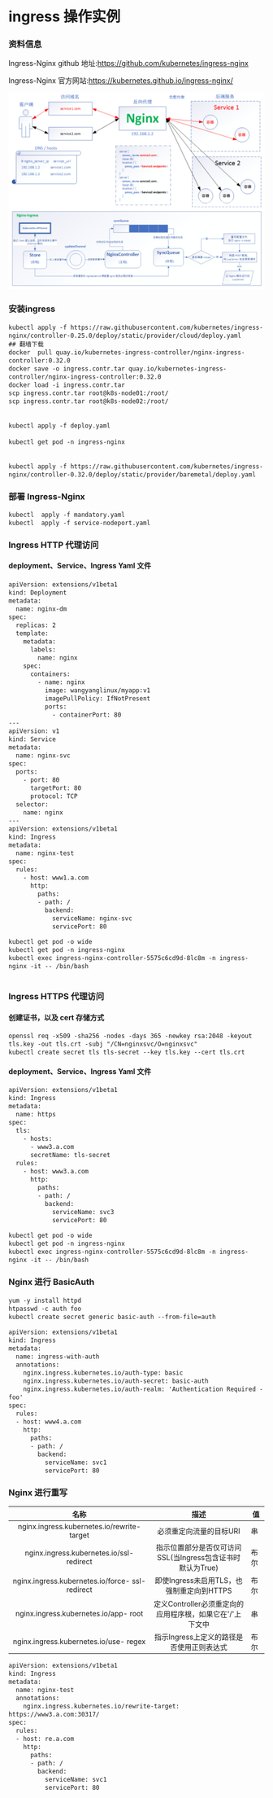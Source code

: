 # ingress 操作实例

### 资料信息

Ingress-Nginx github 地址:https://github.com/kubernetes/ingress-nginx

Ingress-Nginx 官方网站:https://kubernetes.github.io/ingress-nginx/

![image-20200509174025330](../../static/img/image-20200509174025330.png)

### 安装ingress

```
kubectl apply -f https://raw.githubusercontent.com/kubernetes/ingress-nginx/controller-0.25.0/deploy/static/provider/cloud/deploy.yaml
## 翻墙下载
docker  pull quay.io/kubernetes-ingress-controller/nginx-ingress-controller:0.32.0
docker save -o ingress.contr.tar quay.io/kubernetes-ingress-controller/nginx-ingress-controller:0.32.0
docker load -i ingress.contr.tar
scp ingress.contr.tar root@k8s-node01:/root/
scp ingress.contr.tar root@k8s-node02:/root/


kubectl apply -f deploy.yaml

kubectl get pod -n ingress-nginx


kubectl apply -f https://raw.githubusercontent.com/kubernetes/ingress-nginx/controller-0.32.0/deploy/static/provider/baremetal/deploy.yaml

```



### 部署 Ingress-Nginx

```
kubectl  apply -f mandatory.yaml
kubectl  apply -f service-nodeport.yaml
```

### Ingress HTTP 代理访问

#### deployment、Service、Ingress Yaml 文件

```
apiVersion: extensions/v1beta1
kind: Deployment
metadata:
  name: nginx-dm
spec:
  replicas: 2
  template:
    metadata:
      labels:
        name: nginx
    spec:
      containers:
        - name: nginx
          image: wangyanglinux/myapp:v1
          imagePullPolicy: IfNotPresent
          ports:
            - containerPort: 80
---
apiVersion: v1
kind: Service
metadata:
  name: nginx-svc
spec:
  ports:
    - port: 80
      targetPort: 80
      protocol: TCP
  selector:
    name: nginx
---
apiVersion: extensions/v1beta1
kind: Ingress
metadata:
  name: nginx-test
spec:
  rules:
    - host: www1.a.com
      http: 
        paths:
        - path: /
          backend:
            serviceName: nginx-svc
            servicePort: 80
```

```
kubectl get pod -o wide
kubectl get pod -n ingress-nginx
kubectl exec ingress-nginx-controller-5575c6cd9d-8lc8m -n ingress-nginx -it -- /bin/bash


```



### Ingress HTTPS 代理访问

#### 创建证书，以及 cert 存储方式

```
openssl req -x509 -sha256 -nodes -days 365 -newkey rsa:2048 -keyout tls.key -out tls.crt -subj "/CN=nginxsvc/O=nginxsvc"
kubectl create secret tls tls-secret --key tls.key --cert tls.crt
```

#### deployment、Service、Ingress Yaml 文件

```
apiVersion: extensions/v1beta1
kind: Ingress
metadata:
  name: https
spec:
  tls:
    - hosts:
      - www3.a.com
      secretName: tls-secret
  rules:
    - host: www3.a.com
      http:
        paths:
        - path: /
          backend:
            serviceName: svc3
            servicePort: 80
```

```
kubectl get pod -o wide
kubectl get pod -n ingress-nginx
kubectl exec ingress-nginx-controller-5575c6cd9d-8lc8m -n ingress-nginx -it -- /bin/bash

```



### Nginx 进行 BasicAuth

```
yum -y install httpd
htpasswd -c auth foo
kubectl create secret generic basic-auth --from-file=auth

```

```
apiVersion: extensions/v1beta1
kind: Ingress
metadata:
  name: ingress-with-auth
  annotations:
    nginx.ingress.kubernetes.io/auth-type: basic
    nginx.ingress.kubernetes.io/auth-secret: basic-auth
    nginx.ingress.kubernetes.io/auth-realm: 'Authentication Required - foo'
spec: 
  rules:
  - host: www4.a.com
    http:
      paths:
      - path: /
        backend:
          serviceName: svc1
          servicePort: 80
```

### Nginx 进行重写

|名称|描述|值|
| :-------: | :--------: | ---- |
|nginx.ingress.kubernetes.io/rewrite- target|必须重定向流量的目标URI| 串|
|nginx.ingress.kubernetes.io/ssl- redirect| 指示位置部分是否仅可访问SSL(当Ingress包含证书时 默认为True) | 布 尔 |
| nginx.ingress.kubernetes.io/force- ssl-redirect |即使Ingress未启用TLS，也强制重定向到HTTPS | 布 尔 |
|nginx.ingress.kubernetes.io/app- root| 定义Controller必须重定向的应用程序根，如果它在'/'上 下文中  | 串|
|nginx.ingress.kubernetes.io/use- regex|指示Ingress上定义的路径是否使用正则表达式| 布 尔 |

```
apiVersion: extensions/v1beta1
kind: Ingress
metadata:
  name: nginx-test
  annotations:
    nginx.ingress.kubernetes.io/rewrite-target: https://www3.a.com:30317/
spec:
  rules:
  - host: re.a.com
    http: 
      paths:
      - path: /
        backend:
          serviceName: svc1
          servicePort: 80
```

